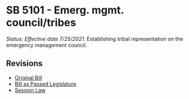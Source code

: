 # SB 5101 - Emerg. mgmt. council/tribes
*Status: Effective date 7/25/2021.*
Establishing tribal representation on the emergency management council.

## Revisions
* [Original Bill](1/)
* [Bill as Passed Legislature](1/)
* [Session Law](1/)